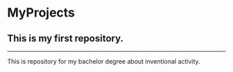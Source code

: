 # MyProjects
## This is my first repository.
---
This is repository for my bachelor degree about inventional activity. 
